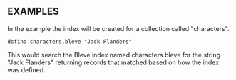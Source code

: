 
## EXAMPLES

In the example the index will be created for a collection called "characters".

    dsfind characters.bleve "Jack Flanders"

This would search the Bleve index named characters.bleve for the string "Jack Flanders" 
returning records that matched based on how the index was defined.

